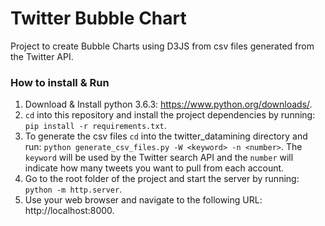 # Twitter Bubble Chart

Project to create Bubble Charts using D3JS from csv files generated from the Twitter API.

### How to install & Run
1. Download & Install python 3.6.3: https://www.python.org/downloads/.
2. `cd` into this repository and install the project dependencies by running: `pip install -r requirements.txt`.
3. To generate the csv files `cd` into the twitter_datamining directory and run: `python generate_csv_files.py -W <keyword> -n <number>`. The `keyword` will be used by the Twitter search API and the `number` will indicate how many tweets you want to pull from each account.
4. Go to the root folder of the project and start the server by running: `python -m http.server`.
5. Use your web browser and navigate to the following URL: http://localhost:8000.
